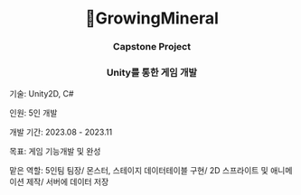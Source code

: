# <div align=center>🗿GrowingMineral
### <div align=center>Capstone Project
### <div align=center>Unity를 통한 게임 개발


기술: Unity2D, C#


인원: 5인 개발


개발 기간: 2023.08 - 2023.11


목표: 게임 기능개발 및 완성


맡은 역할: 5인팀 팀장/ 몬스터, 스테이지 데이터테이블 구현/ 2D 스프라이트 및 애니메이션 제작/ 서버에 데이터 저장
